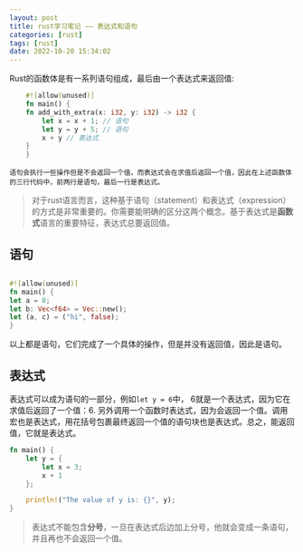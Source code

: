 ```yaml
---
layout: post
title: rust学习笔记 —— 表达式和语句
categories: [rust]
tags: [rust]
date: 2022-10-20 15:34:02
---
```


Rust的函数体是有一系列语句组成，最后由一个表达式来返回值:

```rust
    #![allow(unused)]
    fn main() {
    fn add_with_extra(x: i32, y: i32) -> i32 {
        let x = x + 1; // 语句
        let y = y + 5; // 语句
        x + y // 表达式
    }
    }
```

`语句会执行一些操作但是不会返回一个值，而表达式会在求值后返回一个值，因此在上述函数体的三行代码中，前两行是语句，最后一行是表达式。`


> 对于rust语言而言，这种基于语句（statement）和表达式（expression）的方式是非常重要的。你需要能明确的区分这两个概念。基于表达式是**函数式**语言的重要特征，表达式总要返回值。

## 语句
```rust 

#![allow(unused)]
fn main() {
let a = 8;
let b: Vec<f64> = Vec::new();
let (a, c) = ("hi", false);
}

```
以上都是语句，它们完成了一个具体的操作，但是并没有返回值，因此是语句。

## 表达式
表达式可以成为语句的一部分，例如`let y = 6`中， 6就是一个表达式，因为它在求值后返回了一个值：6.
另外调用一个函数时表达式，因为会返回一个值。调用宏也是表达式，用花括号包裹最终返回一个值的语句块也是表达式。总之，能返回值，它就是表达式。

```rust
fn main() {
    let y = {
        let x = 3;
        x + 1
    };

    println!("The value of y is: {}", y);
}
```


> 表达式不能包含**分号**，一旦在表达式后边加上分号，他就会变成一条语句，并且再也不会返回一个值。